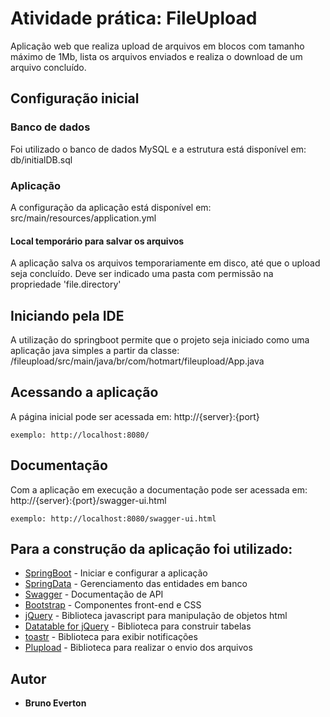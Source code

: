 # Atividade prática: FileUpload
Aplicação web que realiza upload de arquivos em blocos com tamanho máximo de 1Mb, lista os arquivos enviados e realiza o download de um arquivo concluído.

## Configuração inicial
### Banco de dados 
Foi utilizado o banco de dados MySQL e a estrutura está disponível em: db/initialDB.sql
### Aplicação
A configuração da aplicação está disponível em: src/main/resources/application.yml
#### Local temporário para salvar os arquivos
A aplicação salva os arquivos temporariamente em disco, até que o upload seja concluído. Deve ser indicado uma pasta com permissão na propriedade 'file.directory'

## Iniciando pela IDE
A utilização do springboot permite que o projeto seja iniciado como uma aplicação java simples a partir da classe:
  /fileupload/src/main/java/br/com/hotmart/fileupload/App.java

## Acessando a aplicação
A página inicial pode ser acessada em: http://{server}:{port}
```
exemplo: http://localhost:8080/
```

## Documentação 
Com a aplicação em execução a documentação pode ser acessada em: http://{server}:{port}/swagger-ui.html
```
exemplo: http://localhost:8080/swagger-ui.html
```

## Para a construção da aplicação foi utilizado:
* [SpringBoot](https://projects.spring.io/spring-boot/) - Iniciar e configurar a aplicação
* [SpringData](http://projects.spring.io/spring-data/) - Gerenciamento das entidades em banco
* [Swagger](https://swagger.io/) - Documentação de API
* [Bootstrap](http://getbootstrap.com/) - Componentes front-end e CSS
* [jQuery](https://jquery.com/) - Biblioteca javascript para manipulação de objetos html
* [Datatable for jQuery](https://www.datatables) - Biblioteca para construir tabelas
* [toastr](https://github.com/CodeSeven/toastr) - Biblioteca para exibir notificações
* [Plupload](http://www.plupload.com/) - Biblioteca para realizar o envio dos arquivos


## Autor
* **Bruno Everton**
